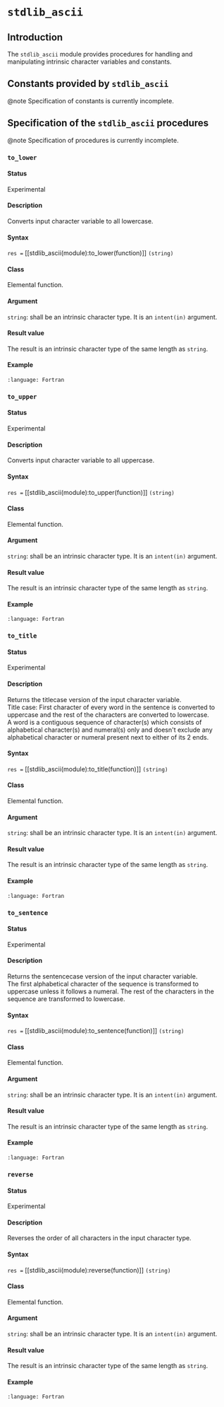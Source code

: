 # `stdlib_ascii`
 
## Introduction

The `stdlib_ascii` module provides procedures for handling and manipulating
intrinsic character variables and constants.


## Constants provided by `stdlib_ascii`

@note Specification of constants is currently incomplete.


## Specification of the `stdlib_ascii` procedures

@note Specification of procedures is currently incomplete.


### `to_lower`

#### Status

Experimental

#### Description

Converts input character variable to all lowercase.

#### Syntax

`res =` [[stdlib_ascii(module):to_lower(function)]] `(string)`

#### Class

Elemental function.

#### Argument

`string`: shall be an intrinsic character type. It is an `intent(in)` argument.

#### Result value

The result is an intrinsic character type of the same length as `string`.

#### Example

```{literalinclude} ../../example/ascii/example_ascii_to_lower.f90
:language: Fortran
```

### `to_upper`

#### Status

Experimental

#### Description

Converts input character variable to all uppercase.

#### Syntax

`res =` [[stdlib_ascii(module):to_upper(function)]] `(string)`

#### Class

Elemental function.

#### Argument

`string`: shall be an intrinsic character type. It is an `intent(in)` argument.

#### Result value

The result is an intrinsic character type of the same length as `string`.

#### Example

```{literalinclude} ../../example/ascii/example_ascii_to_upper.f90
:language: Fortran
```

### `to_title`

#### Status

Experimental

#### Description

Returns the titlecase version of the input character variable.  
Title case: First character of every word in the sentence is converted to 
uppercase and the rest of the characters are converted to lowercase.  
A word is a contiguous sequence of character(s) which consists of alphabetical 
character(s) and numeral(s) only and doesn't exclude any alphabetical character 
or numeral present next to either of its 2 ends.

#### Syntax

`res =` [[stdlib_ascii(module):to_title(function)]] `(string)`

#### Class

Elemental function.

#### Argument

`string`: shall be an intrinsic character type. It is an `intent(in)` argument.

#### Result value

The result is an intrinsic character type of the same length as `string`.

#### Example

```{literalinclude} ../../example/ascii/example_ascii_to_title.f90
:language: Fortran
```

### `to_sentence`

#### Status

Experimental

#### Description

Returns the sentencecase version of the input character variable.  
The first alphabetical character of the sequence is transformed to uppercase 
unless it follows a numeral. The rest of the characters in the sequence are 
transformed to lowercase.

#### Syntax

`res =` [[stdlib_ascii(module):to_sentence(function)]] `(string)`

#### Class

Elemental function.

#### Argument

`string`: shall be an intrinsic character type. It is an `intent(in)` argument.

#### Result value

The result is an intrinsic character type of the same length as `string`.

#### Example

```{literalinclude} ../../example/ascii/example_ascii_to_sentence.f90
:language: Fortran
```

### `reverse`

#### Status

Experimental

#### Description

Reverses the order of all characters in the input character type.

#### Syntax

`res =` [[stdlib_ascii(module):reverse(function)]] `(string)`

#### Class

Elemental function.

#### Argument

`string`: shall be an intrinsic character type. It is an `intent(in)` argument.

#### Result value

The result is an intrinsic character type of the same length as `string`.

#### Example

```{literalinclude} ../../example/ascii/example_ascii_reverse.f90
:language: Fortran
```